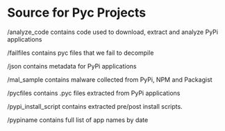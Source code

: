 # Source for Pyc Projects
/analyze_code contains code used to download, extract and analyze PyPi applications

/failfiles contains pyc files that we fail to decompile

/json contains metadata for PyPi applications

/mal_sample contains malware collected from PyPi, NPM and Packagist

/pycfiles contains .pyc files extracted from PyPi applications

/pypi_install_script contains extracted pre/post install scripts.

/pypiname contains full list of app names by date
